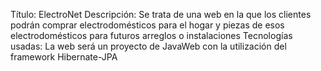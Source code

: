 Título: ElectroNet
Descripción: Se trata de una web en la que los clientes podrán comprar electrodomésticos para el hogar y
piezas de esos electrodomésticos para futuros arreglos o instalaciones
Tecnologías usadas: La web será un proyecto de JavaWeb con la utilización del framework Hibernate-JPA 
